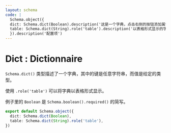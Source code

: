 ```yaml
---
layout: schema
code: |
  Schema.object({
  dict: Schema.dict(Boolean).description('这是一个字典，点击右侧的按钮添加属性。'),
  table: Schema.dict(String).role('table').description('以表格形式显示的字典。'),
  }).description('配置项')
---
```


# Dict : Dictionnaire

`Schema.dict()` 类型描述了一个字典，其中的键是任意字符串，而值是给定的类型。

使用 `.role('table')` 可以将字典以表格形式显示。

例子里的 `Boolean` 是 `Schema.boolean().required()` 的简写。

```ts
export default Schema.object({
  dict: Schema.dict(Boolean),
  table: Schema.dict(String).role('table'),
})
```
